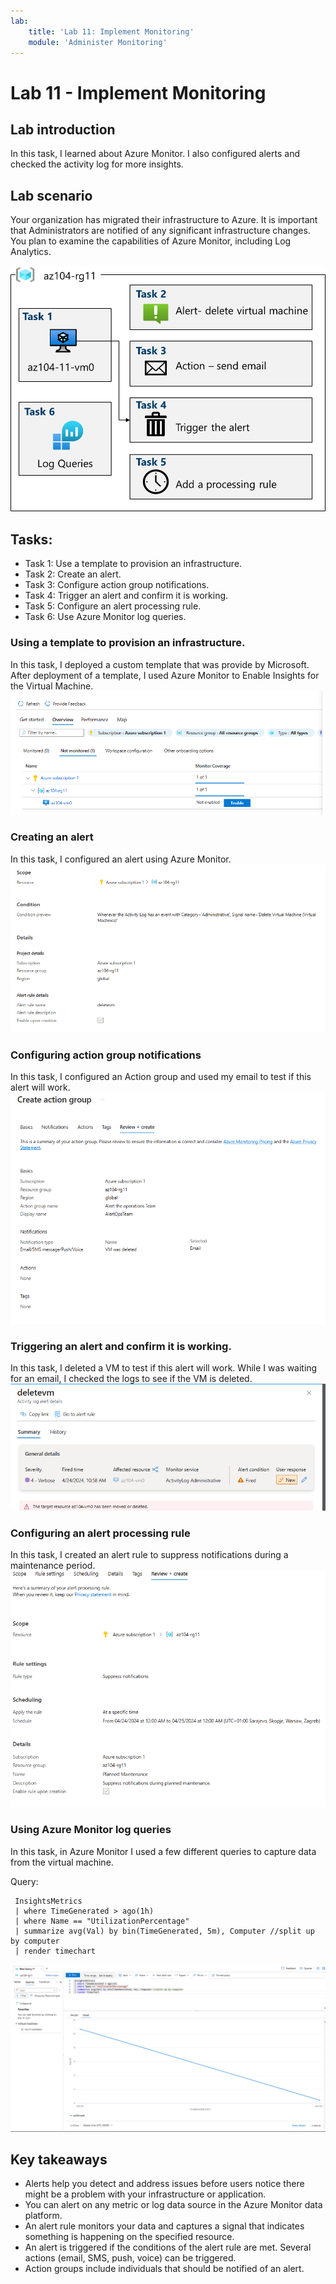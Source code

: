 ```yaml
---
lab:
    title: 'Lab 11: Implement Monitoring'
    module: 'Administer Monitoring'
---
```


# Lab 11 - Implement Monitoring

## Lab introduction

In this task, I learned about Azure Monitor. I also configured alerts and checked the 
activity log for more insights.

## Lab scenario

Your organization has migrated their infrastructure to Azure. It is important that Administrators are notified of any significant infrastructure changes. You plan to examine the capabilities of Azure Monitor, including Log Analytics.

![Diagram of the architecture lab 11](../AdminLabs/Media/az104-lab11-architecture.png)

## Tasks:

+ Task 1: Use a template to provision an infrastructure.
+ Task 2: Create an alert.
+ Task 3: Configure action group notifications.
+ Task 4: Trigger an alert and confirm it is working.
+ Task 5: Configure an alert processing rule.
+ Task 6: Use Azure Monitor log queries.


### Using a template to provision an infrastructure.
In this task, I deployed a custom template that was provide by Microsoft.
After deployment of a template, I used Azure Monitor to Enable Insights for the Virtual Machine.
![Screenshot of the Monitor insights](../AdminLabs/Media/task1-configure-monitor.png)

### Creating an alert
In this task, I configured an alert using Azure Monitor.
![Screenshot of the Monitor Alert](../AdminLabs/Media/task2-creating-alert.png)

### Configuring action group notifications
In this task, I configured an Action group and used my email to test if this alert will work.
![Screenshot of the Action Group](../AdminLabs/Media/task3-action-group.png)

### Triggering an alert and confirm it is working.
In this task, I deleted a VM to test if this alert will work.
While I was waiting for an email, I checked the logs to see if the VM is deleted.
![Screenshot of the Monitor Alert](../AdminLabs/Media/task4-trigger.png)

### Configuring an alert processing rule
In this task, I created an alert rule to suppress notifications during a maintenance period.
![Screenshot of the alert processing rule](../AdminLabs/Media/task5-rules.png)

### Using Azure Monitor log queries
In this task, in Azure Monitor I used a few different queries to capture data from the virtual machine.

Query: 
   ```
    InsightsMetrics
    | where TimeGenerated > ago(1h)
    | where Name == "UtilizationPercentage"
    | summarize avg(Val) by bin(TimeGenerated, 5m), Computer //split up by computer
    | render timechart
   ```
![Screenshot of Azure Monitor log queries](../AdminLabs/Media/task6-query.png)


## Key takeaways

+ Alerts help you detect and address issues before users notice there might be a problem with your infrastructure or application.
+ You can alert on any metric or log data source in the Azure Monitor data platform.
+ An alert rule monitors your data and captures a signal that indicates something is happening on the specified resource.
+ An alert is triggered if the conditions of the alert rule are met. Several actions (email, SMS, push, voice) can be triggered.
+ Action groups include individuals that should be notified of an alert.
